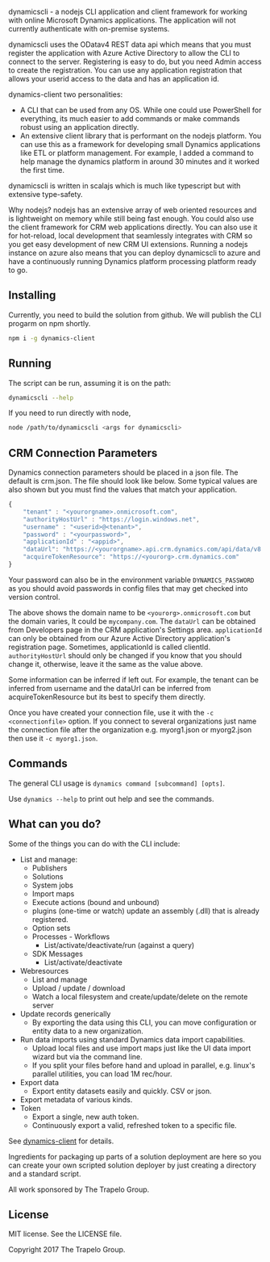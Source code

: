 dynamicscli - a nodejs CLI application and client framework for working with online Microsoft Dynamics applications. The application will not currently authenticate with on-premise systems.

dynamicscli uses the ODatav4 REST data api which means that you must register the application with Azure Active Directory to allow the CLI to connect to the server. Registering is easy to do, but you need Admin access to create the registration. You can use any application registration that allows your userid access to the data and has an application id.

dynamics-client two personalities:
* A CLI that can be used from any OS. While one could use PowerShell for everything, its much easier to add commands or make commands robust using an application directly.
* An extensive client library that is performant on the nodejs platform. You can use this as a framework for developing small Dynamics applications like ETL or platform management. For example, I added a command to help manage the dynamics platform in around 30 minutes and it worked the first time.

dynamicscli is written in scalajs which is much like typescript but with extensive type-safety.

Why nodejs? nodejs has an extensive array of web oriented resources and is lightweight on memory while still being fast enough. You could also use the client framework for CRM web applications directly. You can also use it for hot-reload, local development that seamlessly integrates with CRM so you get easy development of new CRM UI extensions. Running a nodejs instance on azure also means that you can deploy dynamicscli to azure and have a continuously running Dynamics platform processing platform ready to go.

## Installing
Currently, you need to build the solution from github. We will publish the CLI progarm on npm shortly.

```sh
npm i -g dynamics-client
```

## Running
The script can be run, assuming it is on the path:
```sh
dynamicscli --help
```
If you need to run directly with node,
```sh
node /path/to/dynamicscli <args for dynamicscli>
```

## CRM Connection Parameters
Dynamics connection parameters should be placed in a json file. The default is crm.json. The file should look like below. Some typical values are also shown but you must find the values that match your application.
```javascript
{
    "tenant" : "<yourorgname>.onmicrosoft.com",
    "authorityHostUrl" : "https://login.windows.net",
    "username" : "<userid>@<tenant>",
    "password" : "<yourpassword>",
    "applicationId" : "<appid>",
    "dataUrl": "https://<yourorgname>.api.crm.dynamics.com/api/data/v8.2/",
    "acquireTokenResource": "https://<yourorg>.crm.dynamics.com"
}
```
Your password can also be in the environment variable `DYNAMICS_PASSWORD` as you should avoid passwords in config files that may get checked into version control.

The above shows the domain name to be `<yourorg>.onmicrosoft.com` but the domain varies, It could be `mycompany.com`. The `dataUrl` can be obtained from Developers page in the CRM application's Settings area. `applicationId` can only be obtained from our Azure Active Directory application's registration page. Sometimes, applicationId is called clientId. `authorityHostUrl` should only be changed if you know that you should change it, otherwise, leave it the same as the value above.

Some information can be inferred if left out. For example, the tenant can be inferred from username and the dataUrl can be inferred from acquireTokenResource but its best to specify them directly.

Once you have created your connection file, use it with the `-c <connectionfile>` option. If you connect to several organizations just name the connection file after the organization e.g. myorg1.json or myorg2.json then use it `-c myorg1.json`.

## Commands
The general CLI usage is `dynamics command [subcommand] [opts]`.

Use `dynamics --help` to print out help and see the commands.

## What can you do?
Some of the things you can do with the CLI include:

* List and manage:
   * Publishers
   * Solutions
   * System jobs
   * Import maps
   * Execute actions (bound and unbound)
   * plugins (one-time or watch) update an assembly (.dll) that is already registered.
   * Option sets
   * Processes - Workflows
      * List/activate/deactivate/run (against a query)
   * SDK Messages
      * List/activate/deactivate
* Webresources
   * List and manage
   * Upload / update / download
   * Watch a local filesystem and create/update/delete on the remote server
* Update records generically
   * By exporting the data using this CLI, you can move configuration or entity data to a new organization.
* Run data imports using standard Dynamics data import capabilities.
   * Upload local files and use import maps just like the UI data import wizard but via the command line.
   * If you split your files before hand and upload in parallel, e.g. linux's parallel utilities, you can load 1M rec/hour.
* Export data
   * Export entity datasets easily and quickly. CSV or json.
* Export metadata of various kinds.
* Token
   * Export a single, new auth token.
   * Continuously export a valid, refreshed token to a specific file.

See [dynamics-client](https://aappddeevv.github.io/dynamics-client) for details.

Ingredients for packaging up parts of a solution deployment are here so you can create your own scripted solution deployer by just creating a directory and a standard script.

All work sponsored by The Trapelo Group.

## License

MIT license. See the LICENSE file.

Copyright 2017 The Trapelo Group.
